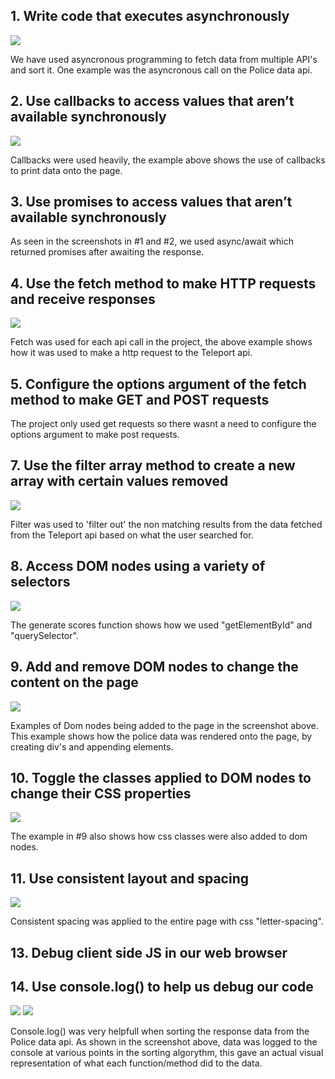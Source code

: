 ## 1. Write code that executes asynchronously

![](/Assets/Async-ss.png)

We have used asyncronous programming to fetch data from multiple API's and sort it. One example was the asyncronous call on the Police data api.

## 2. Use callbacks to access values that aren’t available synchronously

![](/Assets/Callback-ss.png)

Callbacks were used heavily, the example above shows the use of callbacks to print data onto the page.

## 3. Use promises to access values that aren’t available synchronously

As seen in the screenshots in #1 and #2, we used async/await which returned promises after awaiting the response.

## 4. Use the fetch method to make HTTP requests and receive responses

![](/Assets/Fetch-ss.png)

Fetch was used for each api call in the project, the above example shows how it was used to make a http request to the Teleport api.

## 5. Configure the options argument of the fetch method to make GET and POST requests

The project only used get requests so there wasnt a need to configure the options argument to make post requests.

## 7. Use the filter array method to create a new array with certain values removed

![](/Assets/Filter-ss.png)

Filter was used to 'filter out' the non matching results from the data fetched from the Teleport api based on what the user searched for.

## 8. Access DOM nodes using a variety of selectors

![](/Assets/Selectors-ss.png)

The generate scores function shows how we used "getElementById" and "querySelector".

## 9. Add and remove DOM nodes to change the content on the page

![](/Assets/Nodes-ss.png)

Examples of Dom nodes being added to the page in the screenshot above. This example shows how the police data was rendered onto the page, by creating div's and appending elements.

## 10. Toggle the classes applied to DOM nodes to change their CSS properties

![](/Assets/Nodes-ss.png)

The example in #9 also shows how css classes were also added to dom nodes.

## 11. Use consistent layout and spacing

![](/Assets/Spacing-ss.png)

Consistent spacing was applied to the entire page with css "letter-spacing".

## 13. Debug client side JS in our web browser

## 14. Use console.log() to help us debug our code

![](/Assets/Console1-ss.png)
![](/Assets/Console2-ss.png)

Console.log() was very helpfull when sorting the response data from the Police data api. As shown in the screenshot above, data was logged to the console at various points in the sorting algorythm, this gave an actual visual representation of what each function/method did to the data.